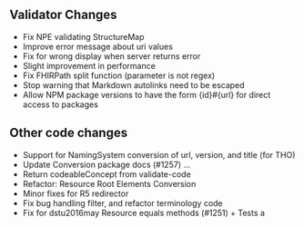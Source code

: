 ## Validator Changes

* Fix NPE validating StructureMap
* Improve error message about uri values
* Fix for wrong display when server returns error
* Slight improvement in performance
* Fix FHIRPath split function (parameter is not regex)
* Stop warning that Markdown autolinks need to be escaped
* Allow NPM package versions to have the form {id}#{url} for direct access to packages

## Other code changes

* Support for NamingSystem conversion of url, version, and title (for THO)
* Update Conversion package docs (#1257)  …
* Return codeableConcept from validate-code
* Refactor: Resource Root Elements Conversion 
* Minor fixes for R5 redirector
* Fix bug handling filter, and refactor terminology code
* Fix for dstu2016may Resource equals methods (#1251)  + Tests a
